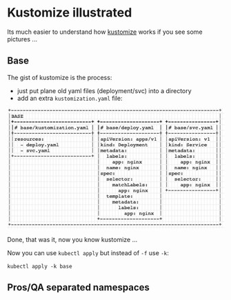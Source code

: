 # Kustomize illustrated

Its much easier to understand how [kustomize](https://github.com/kubernetes-sigs/kustomize) works if you see some pictures ...

## Base

The gist of kustomize is the process:
- just put plane old yaml files (deployment/svc) into a directory
- add an extra `kustomization.yaml` file:

![base](img/base.png)

Done, that was it, now you know kustomize ...

Now you can use `kubectl apply` but instead of `-f` use `-k`:
```
kubectl apply -k base
```

## Pros/QA separated namespaces

